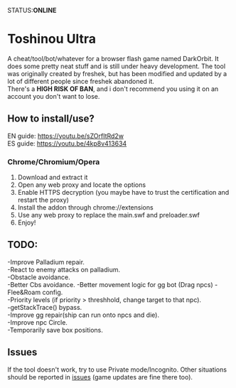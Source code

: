 
STATUS:**ONLINE** 


Toshinou Ultra
==========
A cheat/tool/bot/whatever for a browser flash game named DarkOrbit.
It does some pretty neat stuff and is still under heavy development.
The tool was originally created by freshek, but has been modified and updated by a lot of different people
since freshek abandoned it.  
There's a **HIGH RISK OF BAN**, and i don't recommend you using it on an account you don't want to lose.


How to install/use?
----------
EN guide: https://youtu.be/sZOrfItRd2w <br />
ES guide: https://youtu.be/4kp8v413634<br />
### Chrome/Chromium/Opera
1. Download and extract it
2. Open any web proxy and locate the options
3. Enable HTTPS decryption (you maybe have to trust the certification and restart the proxy)
4. Install the addon through chrome://extensions
5. Use any web proxy to replace the main.swf and preloader.swf
6. Enjoy!

TODO:
----------
-Improve Palladium repair.  
-React to enemy attacks on palladium.  
-Obstacle avoidance.  
-Better Cbs avoidance.
-Better movement logic for gg bot (Drag npcs)
-Flee&Roam config.  
-Priority levels (if priority > threshhold, change target to that npc).  
-getStackTrace() bypass.  
-Improve gg repair(ship can run onto npcs and die).  
-Improve npc Circle.  
-Temporarily save box positions.  

Issues
----------
If the tool doesn't work, try to use Private mode/Incognito.
Other situations should be reported in [issues](../../issues) (game updates are fine there too).
